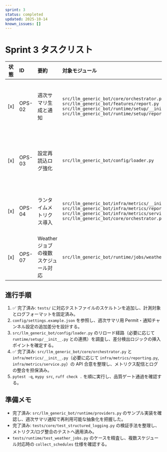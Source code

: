 ```yaml
---
sprint: 3
status: completed
updated: 2025-10-14
known_issues: []
---
```


# Sprint 3 タスクリスト

| 状態 | ID | 要約 | 対象モジュール | 完了条件 | 備考 | 確認テスト |
|:----:|:---|:-----|:---------------|:---------|:-----|:-------------|
| [x] | OPS-02 | 週次サマリ生成と通知 | `src/llm_generic_bot/core/orchestrator.py`<br>`src/llm_generic_bot/features/report.py`<br>`src/llm_generic_bot/runtime/setup/__init__.py`<br>`src/llm_generic_bot/runtime/setup/reports.py` | オーケストレータから週次メトリクスを収集し、runtime/setup で週次ジョブ登録と Permit 設定を確定。検証: `tests/features/test_report.py::test_weekly_report_formats_real_snapshot`, `tests/integration/test_runtime_weekly_report.py::test_weekly_report_respects_weekday_schedule` | runtime/setup でジョブ登録/Permit 設定を実行しつつ、週次ジョブ用通知チャンネルを config サンプルへ反映。 | `tests/features/test_report.py`: 週次集計・通知整形の正常系/欠損フォールバック<br>`tests/integration/test_runtime_weekly_report.py`: runtime/setup の週次ジョブ登録経路 |
| [x] | OPS-03 | 設定再読込ログ強化 | `src/llm_generic_bot/config/loader.py` | `Settings.reload` で設定ファイルの差分を検出し、`settings_reload` イベントとして `previous`・`current`・`diff` を含む構造化ログを出力する。検証: `tests/integration/test_runtime_reload.py::test_settings_reload_logs_diff`, `tests/integration/test_runtime_reload.py::test_settings_reload_skips_log_when_no_diff` | 既存の JSON ログ構造を保ったまま差分イベントを追加し、差分なしの場合はログを抑制する実装を維持する。 | `tests/integration/test_runtime_reload.py`: リロード時の差分検出とロギング |
| [x] | OPS-04 | ランタイムメトリクス導入 | `src/llm_generic_bot/infra/metrics/__init__.py`<br>`src/llm_generic_bot/infra/metrics/reporting.py`<br>`src/llm_generic_bot/infra/metrics/service.py`<br>`src/llm_generic_bot/core/orchestrator.py` | Scheduler 遅延/送信成功率など主要メトリクスを集計し、既存ロガーと連携。検証: `tests/infra/test_metrics_reporting.py::test_metrics_records_expected_labels_and_snapshot`, `tests/infra/test_metrics_reporting.py::test_metrics_weekly_snapshot_latency_boundaries` | `infra/metrics` パッケージ内でファサードとレポーティング/サービス層を分離し、Permit ゲートと整合。 | `tests/infra/test_metrics_reporting.py`: メトリクス収集・ラベル整合のスナップショット |
| [x] | OPS-07 | Weather ジョブの複数スケジュール対応 | `src/llm_generic_bot/runtime/jobs/weather.py` | `ScheduledJob` 1 件に複数 `schedules` を集約する。 | `collect_schedules` がリスト/タプル指定を 1 ジョブの `schedules` へ統合する仕様を確定。 | `tests/runtime/test_weather_jobs.py`: 複数時刻を束ねた単一ジョブ生成を検証。 |

## 進行手順
1. ✅ 完了済み: `tests/` に対応テストファイルのスケルトンを追加し、計測対象とログフォーマットを固定済み。
2. `config/settings.example.json` を参照し、週次サマリ用 Permit・通知チャンネル設定の追加差分を設計する。
3. `src/llm_generic_bot/config/loader.py` のリロード経路（必要に応じて `runtime/setup/__init__.py` との連携）を調査し、差分検出ロジックの挿入ポイントを確定する。
4. ✅ 完了済み: `src/llm_generic_bot/core/orchestrator.py` と `infra/metrics/__init__.py`（必要に応じて `infra/metrics/reporting.py`, `infra/metrics/service.py`）の API 合意を整理し、メトリクス配信とログの整合を担保済み。
5. `pytest -q`, `mypy src`, `ruff check .` を順に実行し、品質ゲート通過を確認する。

## 準備メモ
- 完了済み: `src/llm_generic_bot/runtime/providers.py` のサンプル実装を確認し、週次サマリ通知で再利用可能な抽象化を把握した。
- 完了済み: `tests/core/test_structured_logging.py` の検証手法を整理し、メトリクス/ログ整合のテストへ適用済み。
- `tests/runtime/test_weather_jobs.py` のケースを精査し、複数スケジュール対応時の `collect_schedules` 仕様を確認する。

